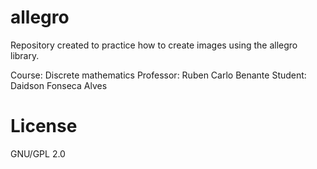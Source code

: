 # allegro
Repository created to practice how to create images using the allegro library.

Course: Discrete mathematics
Professor: Ruben Carlo Benante
Student: Daidson Fonseca Alves

# License
GNU/GPL 2.0
